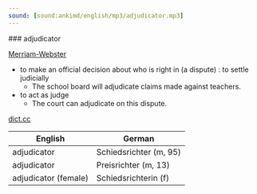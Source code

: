 ```yaml
---
sound: [sound:ankimd/english/mp3/adjudicator.mp3]
---
```


\### adjudicator

[Merriam-Webster](https://www.merriam-webster.com/dictionary/adjudicator)

- to make an official decision about who is right in (a dispute) : to settle judicially
    - The school board will adjudicate claims made against teachers.
- to act as judge
    - The court can adjudicate on this dispute.

[dict.cc](https://www.dict.cc/adjudicator)

| English        | German       |
| -------------- | ------------ |
| adjudicator | Schiedsrichter (m, 95) |
| adjudicator | Preisrichter (m, 13) |
| adjudicator (female) | Schiedsrichterin (f) |
